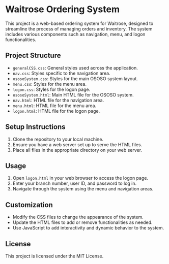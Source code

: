# Waitrose Ordering System

This project is a web-based ordering system for Waitrose, designed to streamline the process of managing orders and inventory. The system includes various components such as navigation, menu, and logon functionalities.

## Project Structure

- `generalCSS.css`: General styles used across the application.
- `nav.css`: Styles specific to the navigation area.
- `ososoSystem.css`: Styles for the main OSOSO system layout.
- `menu.css`: Styles for the menu area.
- `logon.css`: Styles for the logon page.
- `ososoSystem.html`: Main HTML file for the OSOSO system.
- `nav.html`: HTML file for the navigation area.
- `menu.html`: HTML file for the menu area.
- `logon.html`: HTML file for the logon page.

## Setup Instructions

1. Clone the repository to your local machine.
2. Ensure you have a web server set up to serve the HTML files.
3. Place all files in the appropriate directory on your web server.

## Usage

1. Open `logon.html` in your web browser to access the logon page.
2. Enter your branch number, user ID, and password to log in.
3. Navigate through the system using the menu and navigation areas.

## Customization

- Modify the CSS files to change the appearance of the system.
- Update the HTML files to add or remove functionalities as needed.
- Use JavaScript to add interactivity and dynamic behavior to the system.

## License

This project is licensed under the MIT License.
